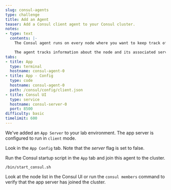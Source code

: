 ```yaml
---
slug: consul-agents
type: challenge
title: Add an Agent
teaser: Add a Consul client agent to your Consul cluster.
notes:
- type: text
  contents: |-
    The Consul agent runs on every node where you want to keep track of services. A node can be a physical server, VM, or container.

    The agent tracks information about the node and its associated services. Agents report this information to the Consul servers, where we have a central view of node and service status.
tabs:
- title: App
  type: terminal
  hostname: consul-agent-0
- title: App - Config
  type: code
  hostname: consul-agent-0
  path: /consul/config/client.json
- title: Consul UI
  type: service
  hostname: consul-server-0
  port: 8500
difficulty: basic
timelimit: 600
---
```

We've added an `App Server` to your lab environment. The app server is configured to run in `client` mode.

Look in the `App Config` tab. Note that the *server* flag is set to false.

Run the Consul startup script in the `App` tab and join this agent to the cluster.

```
/bin/start_consul.sh
```

Look at the node list in the Consul UI or run the `consul members` command to verify that the app server has joined the cluster.
